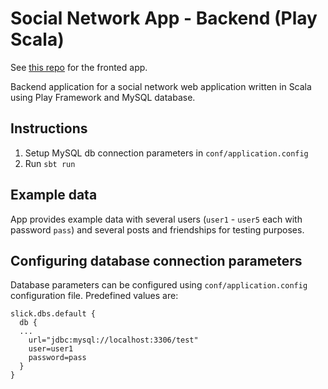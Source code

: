 # Social Network App - Backend (Play Scala)
See [this repo](https://github.com/vukovic-marko/social-network-frontend-react) for the fronted app.

Backend application for a social network web application written in Scala using Play Framework and MySQL database. 

## Instructions

 1. Setup MySQL db connection parameters in `conf/application.config`
 2. Run `sbt run`
 
 
## Example data
App provides example data with several users (`user1` - `user5` each with password `pass`) and several posts and friendships for testing purposes.

## Configuring database connection parameters
Database parameters can be configured using `conf/application.config` configuration file.
Predefined values are: 
```
slick.dbs.default {
  db {
  ...
    url="jdbc:mysql://localhost:3306/test"
    user=user1
    password=pass
  }
}
```

